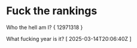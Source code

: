 # Fuck the rankings

Who the hell am I?
{ 12971318 }

What fucking year is it?
[ 2025-03-14T20:06:40Z ]
